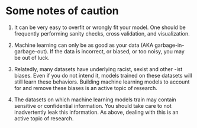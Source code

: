 # Some notes of caution

1. It can be very easy to overfit or wrongly fit your model.
One should be frequently performing sanity checks,
cross validation, and visualization.

1. Machine learning can only be as good as your data (AKA garbage-in-garbage-out).
If the data is incorrect, or biased, or too noisy, you may be out of luck.

1. Relatedly, many datasets have underlying racist, sexist and other -ist biases.
Even if you do not intend it, models trained on these datasets will still learn these behaviors.
Building machine learning models to account for and remove these biases is an active topic of research.

1. The datasets on which machine learning models train may contain sensitive or confidential information.
You should take care to not inadvertently leak this information.
As above, dealing with this is an active topic of research.